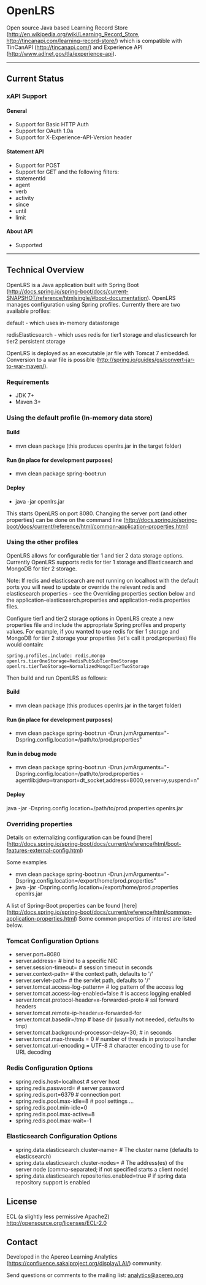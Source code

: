OpenLRS
=======
Open source Java based Learning Record Store (http://en.wikipedia.org/wiki/Learning_Record_Store, http://tincanapi.com/learning-record-store/) which is compatible with TinCanAPI (http://tincanapi.com/) and Experience API (http://www.adlnet.gov/tla/experience-api).

*************************************************************************************
Current Status
----------------
### xAPI Support

#### General
* Support for Basic HTTP Auth
* Support for OAuth 1.0a 
* Support for X-Experience-API-Version header

#### Statement API
* Support for POST
* Support for GET and the following filters:
 * statementId
 * agent
 * verb
 * activity
 * since
 * until
 * limit
 
#### About API
* Supported

*************************************************************************************
## Technical Overview
OpenLRS is a Java application built with Spring Boot (http://docs.spring.io/spring-boot/docs/current-SNAPSHOT/reference/htmlsingle/#boot-documentation). OpenLRS manages configuration using Spring profiles. Currently there are two available profiles:

default - which uses in-memory datastorage

redisElasticsearch - which uses redis for tier1 storage and elasticsearch for tier2 persistent storage

OpenLRS is deployed as an executable jar file with Tomcat 7 embedded. Conversion to a war file is possible (http://spring.io/guides/gs/convert-jar-to-war-maven/).

### Requirements
* JDK 7+
* Maven 3+

### Using the default profile (In-memory data store)
#### Build
* mvn clean package (this produces openlrs.jar in the target folder)

#### Run (in place for development purposes)
* mvn clean package spring-boot:run

#### Deploy
* java -jar openlrs.jar

This starts OpenLRS on port 8080. Changing the server port (and other properties) can be done on the command line (http://docs.spring.io/spring-boot/docs/current/reference/html/common-application-properties.html)

### Using the other profiles

OpenLRS allows for configurable tier 1 and tier 2 data storage options. Currently OpenLRS supports redis for tier 1 storage and Elasticsearch and MongoDB for tier 2 storage.

Note: If redis and elasticsearch are not running on localhost with the default ports you will need to update or override the relevant redis and elasticsearch properties - see the Overriding properties section below and the application-elasticsearch.properties and application-redis.properties files.

Configure tier1 and tier2 storage options in OpenLRS create a new properties file and include the appropriate Spring profiles and property values. For example, if you wanted to use redis for tier 1 storage and MongoDB for tier 2 storage your properties (let's call it prod.properties) file would contain:

	spring.profiles.include: redis,mongo
	openlrs.tierOneStorage=RedisPubSubTierOneStorage
	openlrs.tierTwoStorage=NormalizedMongoTierTwoStorage
	
Then build and run OpenLRS as follows:

#### Build
* mvn clean package (this produces openlrs.jar in the target folder)

#### Run (in place for development purposes)
* mvn clean package spring-boot:run -Drun.jvmArguments="-Dspring.config.location=/path/to/prod.properties"

#### Run in debug mode
* mvn clean package spring-boot:run -Drun.jvmArguments="-Dspring.config.location=/path/to/prod.properties -agentlib:jdwp=transport=dt_socket,address=8000,server=y,suspend=n"


#### Deploy
java -jar -Dspring.config.location=/path/to/prod.properties openlrs.jar

### Overriding properties

Details on externalizing configuration can be found [here] (http://docs.spring.io/spring-boot/docs/current/reference/html/boot-features-external-config.html)

Some examples

* mvn clean package spring-boot:run -Drun.jvmArguments="-Dspring.config.location=/export/home/prod.properties"
* java -jar -Dspring.config.location=/export/home/prod.properties openlrs.jar

A list of Spring-Boot properties can be found [here] (http://docs.spring.io/spring-boot/docs/current/reference/html/common-application-properties.html) Some common properties of interest are listed below.

### Tomcat Configuration Options
* server.port=8080
* server.address= # bind to a specific NIC
* server.session-timeout= # session timeout in seconds
* server.context-path= # the context path, defaults to '/'
* server.servlet-path= # the servlet path, defaults to '/'
* server.tomcat.access-log-pattern= # log pattern of the access log
* server.tomcat.access-log-enabled=false # is access logging enabled
* server.tomcat.protocol-header=x-forwarded-proto # ssl forward headers
* server.tomcat.remote-ip-header=x-forwarded-for
* server.tomcat.basedir=/tmp # base dir (usually not needed, defaults to tmp)
* server.tomcat.background-processor-delay=30; # in seconds
* server.tomcat.max-threads = 0 # number of threads in protocol handler
* server.tomcat.uri-encoding = UTF-8 # character encoding to use for URL decoding

### Redis Configuration Options
* spring.redis.host=localhost # server host
* spring.redis.password= # server password
* spring.redis.port=6379 # connection port
* spring.redis.pool.max-idle=8 # pool settings ...
* spring.redis.pool.min-idle=0
* spring.redis.pool.max-active=8
* spring.redis.pool.max-wait=-1

### Elasticsearch Configuration Options
* spring.data.elasticsearch.cluster-name= # The cluster name (defaults to elasticsearch)
* spring.data.elasticsearch.cluster-nodes= # The address(es) of the server node (comma-separated; if not specified starts a client node)
* spring.data.elasticsearch.repositories.enabled=true # if spring data repository support is enabled

License
-------
ECL (a slightly less permissive Apache2)
http://opensource.org/licenses/ECL-2.0

Contact
-------
Developed in the Apereo Learning Analytics (https://confluence.sakaiproject.org/display/LAI/) community.

Send questions or comments to the mailing list: analytics@apereo.org
